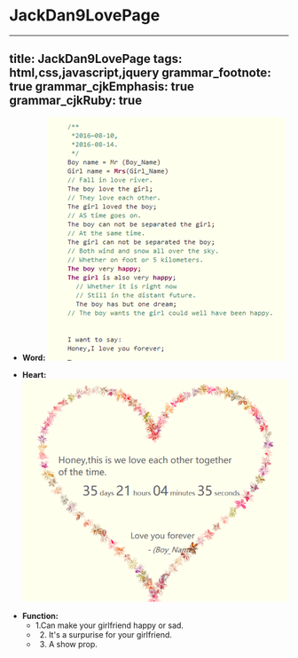 # JackDan9LovePage
---
title: JackDan9LovePage
tags: html,css,javascript,jquery
grammar_footnote: true
grammar_cjkEmphasis: true
grammar_cjkRuby: true
---
- **Word:**
![Word][1]


  
 - **Heart:**
  ![Heart][2]


  [1]: ./images/Word.png "Word.png"
  [2]: ./images/Heart.png "Heart.png"
  - **Function:**
    - 1.Can make your girlfriend happy or sad.
    - 2. It's a surpurise for your girlfriend.
    - 3. A show prop.
